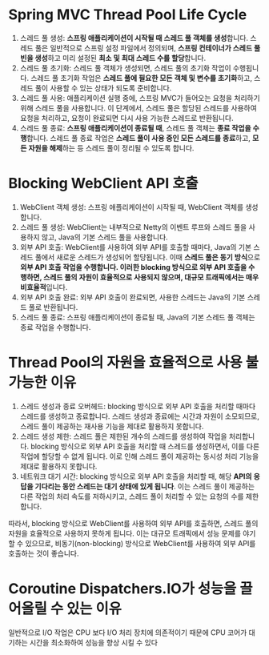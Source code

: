 # Spring MVC Thread Pool Life Cycle

1. 스레드 풀 생성: **스프링 애플리케이션이 시작될 때 스레드 풀 객체를 생성**합니다. 스레드 풀은 일반적으로 스프링 설정 파일에서 정의되며, **스프링 컨테이너가 스레드 풀 빈을 생성**하고 미리 설정된 **최소 및 최대 스레드 수를 할당**합니다.
2. 스레드 풀 초기화: 스레드 풀 객체가 생성되면, 스레드 풀의 초기화 작업이 수행됩니다. 스레드 풀 초기화 작업은 **스레드 풀에 필요한 모든 객체 및 변수를 초기화**하고, 스레드 풀이 사용할 수 있는 상태가 되도록 준비합니다.
3. 스레드 풀 사용: 애플리케이션 실행 중에, 스프링 MVC가 들어오는 요청을 처리하기 위해 스레드 풀을 사용합니다. 이 단계에서, 스레드 풀은 할당된 스레드를 사용하여 요청을 처리하고, 요청이 완료되면 다시 사용 가능한 스레드로 반환됩니다.
4. 스레드 풀 종료: **스프링 애플리케이션이 종료될 때**, 스레드 풀 객체는 **종료 작업을 수행**합니다. 스레드 풀 종료 작업은 **스레드 풀이 사용 중인 모든 스레드를 종료**하고, **모든 자원을 해제**하는 등 스레드 풀이 정리될 수 있도록 합니다.

# Blocking WebClient API 호출

1. WebClient 객체 생성: 스프링 애플리케이션이 시작될 때, WebClient 객체를 생성합니다.
2. 스레드 풀 생성: WebClient는 내부적으로 Netty의 이벤트 루프와 스레드 풀을 사용하지 않고, Java의 기본 스레드 풀을 사용합니다.
3. 외부 API 호출: WebClient를 사용하여 외부 API를 호출할 때마다, Java의 기본 스레드 풀에서 새로운 스레드가 생성되어 할당됩니다. 이때 **스레드 풀은 동기 방식**으로 **외부 API 호출 작업을 수행합니다. 이러한 blocking 방식으로 외부 API 호출을 수행하면, 스레드 풀의 자원이 효율적으로 사용되지 않으며, 대규모 트래픽에서는 매우 비효율적**입니다.
4. 외부 API 호출 완료: 외부 API 호출이 완료되면, 사용한 스레드는 Java의 기본 스레드 풀로 반환됩니다.
5. 스레드 풀 종료: 스프링 애플리케이션이 종료될 때, Java의 기본 스레드 풀 객체는 종료 작업을 수행합니다.

# Thread Pool의 자원을 효율적으로 사용 불가능한 이유

1. 스레드 생성과 종료 오버헤드: blocking 방식으로 외부 API 호출을 처리할 때마다 스레드를 생성하고 종료합니다. 스레드 생성과 종료에는 시간과 자원이 소모되므로, 스레드 풀이 제공하는 재사용 기능을 제대로 활용하지 못합니다.
2. 스레드 생성 제한: 스레드 풀은 제한된 개수의 스레드를 생성하여 작업을 처리합니다. blocking 방식으로 외부 API 호출을 처리할 때 스레드를 생성하면서, 이를 다른 작업에 할당할 수 없게 됩니다. 이로 인해 스레드 풀이 제공하는 동시성 처리 기능을 제대로 활용하지 못합니다.
3. 네트워크 대기 시간: blocking 방식으로 외부 API 호출을 처리할 때, 해당 **API의 응답을 기다리는 동안 스레드는 대기 상태에 있게 됩니다**. 이는 스레드 풀이 제공하는 다른 작업의 처리 속도를 저하시키고, 스레드 풀이 처리할 수 있는 요청의 수를 제한합니다.

따라서, blocking 방식으로 WebClient를 사용하여 외부 API를 호출하면, 스레드 풀의 자원을 효율적으로 사용하지 못하게 됩니다. 이는 대규모 트래픽에서 성능 문제를 야기할 수 있으므로, 비동기(non-blocking) 방식으로 WebClient를 사용하여 외부 API를 호출하는 것이 좋습니다.

# Coroutine Dispatchers.IO가 성능을 끌어올릴 수 있는 이유

일반적으로 I/O 작업은 CPU 보다 I/O 처리 장치에 의존적이기 때문에 CPU 코어가 대기하는 시간을 최소화하여 성능을 향상 시킬 수 있다
